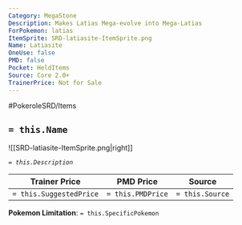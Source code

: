 ```yaml
---
Category: MegaStone
Description: Makes Latias Mega-evolve into Mega-Latias
ForPokemon: latias
ItemSprite: SRD-latiasite-ItemSprite.png
Name: Latiasite
OneUse: false
PMD: false
Pocket: HeldItems
Source: Core 2.0+
TrainerPrice: Not for Sale
---
```


#PokeroleSRD/Items

## `= this.Name`

![[SRD-latiasite-ItemSprite.png|right]]

*`= this.Description`*

| Trainer Price           | PMD Price         | Source | 
| ----------------------- | ----------------- | ------ |
| `= this.SuggestedPrice` | `= this.PMDPrice` | `= this.Source`

**Pokemon Limitation**: `= this.SpecificPokemon`

